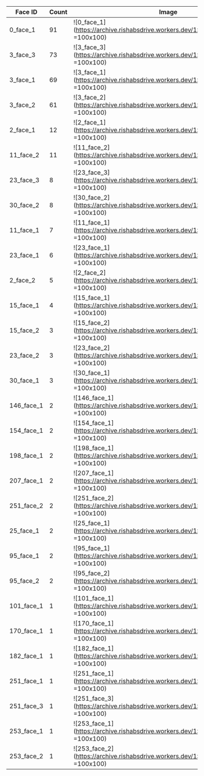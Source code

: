 | Face ID | Count | Image |
| ------- | ----- | ----- |
| 0_face_1 | 91 | ![0_face_1](https://archive.rishabsdrive.workers.dev/1:/faces/0_face_1.jpg =100x100) |
| 3_face_3 | 73 | ![3_face_3](https://archive.rishabsdrive.workers.dev/1:/faces/3_face_3.jpg =100x100) |
| 3_face_1 | 69 | ![3_face_1](https://archive.rishabsdrive.workers.dev/1:/faces/3_face_1.jpg =100x100) |
| 3_face_2 | 61 | ![3_face_2](https://archive.rishabsdrive.workers.dev/1:/faces/3_face_2.jpg =100x100) |
| 2_face_1 | 12 | ![2_face_1](https://archive.rishabsdrive.workers.dev/1:/faces/2_face_1.jpg =100x100) |
| 11_face_2 | 11 | ![11_face_2](https://archive.rishabsdrive.workers.dev/1:/faces/11_face_2.jpg =100x100) |
| 23_face_3 | 8 | ![23_face_3](https://archive.rishabsdrive.workers.dev/1:/faces/23_face_3.jpg =100x100) |
| 30_face_2 | 8 | ![30_face_2](https://archive.rishabsdrive.workers.dev/1:/faces/30_face_2.jpg =100x100) |
| 11_face_1 | 7 | ![11_face_1](https://archive.rishabsdrive.workers.dev/1:/faces/11_face_1.jpg =100x100) |
| 23_face_1 | 6 | ![23_face_1](https://archive.rishabsdrive.workers.dev/1:/faces/23_face_1.jpg =100x100) |
| 2_face_2 | 5 | ![2_face_2](https://archive.rishabsdrive.workers.dev/1:/faces/2_face_2.jpg =100x100) |
| 15_face_1 | 4 | ![15_face_1](https://archive.rishabsdrive.workers.dev/1:/faces/15_face_1.jpg =100x100) |
| 15_face_2 | 3 | ![15_face_2](https://archive.rishabsdrive.workers.dev/1:/faces/15_face_2.jpg =100x100) |
| 23_face_2 | 3 | ![23_face_2](https://archive.rishabsdrive.workers.dev/1:/faces/23_face_2.jpg =100x100) |
| 30_face_1 | 3 | ![30_face_1](https://archive.rishabsdrive.workers.dev/1:/faces/30_face_1.jpg =100x100) |
| 146_face_1 | 2 | ![146_face_1](https://archive.rishabsdrive.workers.dev/1:/faces/146_face_1.jpg =100x100) |
| 154_face_1 | 2 | ![154_face_1](https://archive.rishabsdrive.workers.dev/1:/faces/154_face_1.jpg =100x100) |
| 198_face_1 | 2 | ![198_face_1](https://archive.rishabsdrive.workers.dev/1:/faces/198_face_1.jpg =100x100) |
| 207_face_1 | 2 | ![207_face_1](https://archive.rishabsdrive.workers.dev/1:/faces/207_face_1.jpg =100x100) |
| 251_face_2 | 2 | ![251_face_2](https://archive.rishabsdrive.workers.dev/1:/faces/251_face_2.jpg =100x100) |
| 25_face_1 | 2 | ![25_face_1](https://archive.rishabsdrive.workers.dev/1:/faces/25_face_1.jpg =100x100) |
| 95_face_1 | 2 | ![95_face_1](https://archive.rishabsdrive.workers.dev/1:/faces/95_face_1.jpg =100x100) |
| 95_face_2 | 2 | ![95_face_2](https://archive.rishabsdrive.workers.dev/1:/faces/95_face_2.jpg =100x100) |
| 101_face_1 | 1 | ![101_face_1](https://archive.rishabsdrive.workers.dev/1:/faces/101_face_1.jpg =100x100) |
| 170_face_1 | 1 | ![170_face_1](https://archive.rishabsdrive.workers.dev/1:/faces/170_face_1.jpg =100x100) |
| 182_face_1 | 1 | ![182_face_1](https://archive.rishabsdrive.workers.dev/1:/faces/182_face_1.jpg =100x100) |
| 251_face_1 | 1 | ![251_face_1](https://archive.rishabsdrive.workers.dev/1:/faces/251_face_1.jpg =100x100) |
| 251_face_3 | 1 | ![251_face_3](https://archive.rishabsdrive.workers.dev/1:/faces/251_face_3.jpg =100x100) |
| 253_face_1 | 1 | ![253_face_1](https://archive.rishabsdrive.workers.dev/1:/faces/253_face_1.jpg =100x100) |
| 253_face_2 | 1 | ![253_face_2](https://archive.rishabsdrive.workers.dev/1:/faces/253_face_2.jpg =100x100) |
